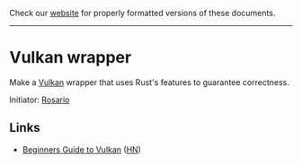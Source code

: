 Check our [website](http://rustaceans.uk/) for
properly formatted versions of these documents.

---

# Vulkan wrapper

Make a [Vulkan](https://www.khronos.org/vulkan/) wrapper that uses Rust's features to guarantee correctness.

Initiator: [Rosario](https://github.com/veganpower)

## Links

* [Beginners Guide to Vulkan](https://www.khronos.org/blog/beginners-guide-to-vulkan) ([HN](https://news.ycombinator.com/item?id=15101466))

